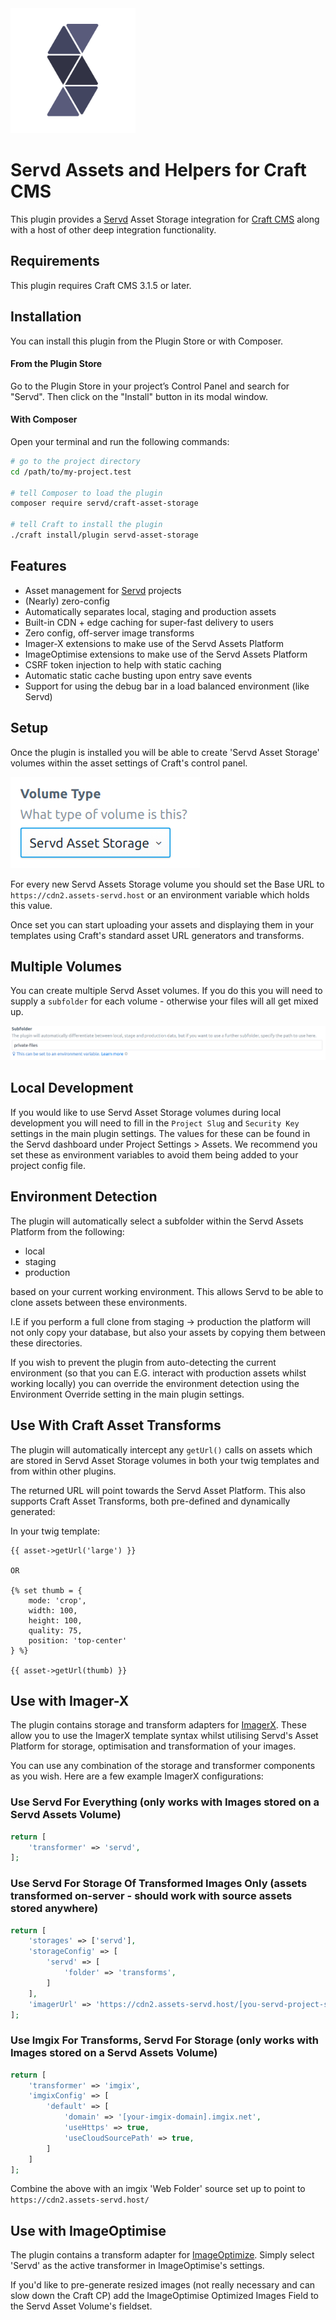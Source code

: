 <img src="/src/icon.png" width="200px" alt="Servd Icon" title="Servd Icon" style="max-width:100%;">

# Servd Assets and Helpers for Craft CMS

This plugin provides a [Servd](https://servd.host) Asset Storage integration for [Craft CMS](https://craftcms.com/) along with a host of other deep integration functionality.

## Requirements

This plugin requires Craft CMS 3.1.5 or later.

## Installation

You can install this plugin from the Plugin Store or with Composer.

#### From the Plugin Store

Go to the Plugin Store in your project’s Control Panel and search for "Servd". Then click on the "Install" button in its modal window.

#### With Composer

Open your terminal and run the following commands:

```bash
# go to the project directory
cd /path/to/my-project.test

# tell Composer to load the plugin
composer require servd/craft-asset-storage

# tell Craft to install the plugin
./craft install/plugin servd-asset-storage
```

## Features

* Asset management for [Servd](https://servd.host) projects
* (Nearly) zero-config
* Automatically separates local, staging and production assets
* Built-in CDN + edge caching for super-fast delivery to users
* Zero config, off-server image transforms
* Imager-X extensions to make use of the Servd Assets Platform
* ImageOptimise extensions to make use of the Servd Assets Platform
* CSRF token injection to help with static caching
* Automatic static cache busting upon entry save events
* Support for using the debug bar in a load balanced environment (like Servd)

## Setup

Once the plugin is installed you will be able to create 'Servd Asset Storage' volumes within the asset settings of Craft's control panel.

![Servd Volume Type](/images/volume-type.png "Servd Asset Storage Volume")

For every new Servd Assets Storage volume you should set the Base URL to `https://cdn2.assets-servd.host` or an environment variable which holds this value. 

Once set you can start uploading your assets and displaying them in your templates using Craft's standard asset URL generators and transforms.

## Multiple Volumes

You can create multiple Servd Asset volumes. If you do this you will need to supply a `subfolder` for each volume - otherwise your files will all get mixed up.

![Servd Volume Subfolder](/images/subfolder.png "Servd Volume Subfolder")

## Local Development

If you would like to use Servd Asset Storage volumes during local development you will need to fill in the `Project Slug` and `Security Key` settings in the main plugin settings. The values for these can be found in the Servd dashboard under Project Settings > Assets. We recommend you set these as environment variables to avoid them being added to your project config file.

## Environment Detection

The plugin will automatically select a subfolder within the Servd Assets Platform from the following:

- local
- staging
- production

based on your current working environment. This allows Servd to be able to clone assets between these environments.

I.E if you perform a full clone from staging -> production the platform will not only copy your database, but also your assets by copying them between these directories.

If you wish to prevent the plugin from auto-detecting the current environment (so that you can E.G. interact with production assets whilst working locally) you can override the environment detection using the Environment Override setting in the main plugin settings.

## Use With Craft Asset Transforms

The plugin will automatically intercept any `getUrl()` calls on assets which are stored in Servd Asset Storage volumes in both your twig templates and from within other plugins.

The returned URL will point towards the Servd Asset Platform. This also supports Craft Asset Transforms, both pre-defined and dynamically generated:

In your twig template:

```twig
{{ asset->getUrl('large') }}

OR

{% set thumb = {
    mode: 'crop',
    width: 100,
    height: 100,
    quality: 75,
    position: 'top-center'
} %}

{{ asset->getUrl(thumb) }}
```

## Use with Imager-X

The plugin contains storage and transform adapters for [ImagerX](https://github.com/spacecatninja/craft-imager-x). These allow you to use the ImagerX template syntax whilst utilising Servd's Asset Platform for storage, optimisation and transformation of your images.

You can use any combination of the storage and transformer components as you wish. Here are a few example ImagerX configurations:

### Use Servd For Everything (only works with Images stored on a Servd Assets Volume)

```php
return [
    'transformer' => 'servd',
];
```

### Use Servd For Storage Of Transformed Images Only (assets transformed on-server - should work with source assets stored anywhere)

```php
return [
    'storages' => ['servd'],
    'storageConfig' => [
        'servd' => [
            'folder' => 'transforms',
        ]
    ],
    'imagerUrl' => 'https://cdn2.assets-servd.host/[you-servd-project-slug]/transforms/',
];
```

### Use Imgix For Transforms, Servd For Storage (only works with Images stored on a Servd Assets Volume)

```php
return [
    'transformer' => 'imgix',
    'imgixConfig' => [
        'default' => [
            'domain' => '[your-imgix-domain].imgix.net',
            'useHttps' => true,
            'useCloudSourcePath' => true,
        ]
    ]
];
```

Combine the above with an imgix 'Web Folder' source set up to point to `https://cdn2.assets-servd.host/`

## Use with ImageOptimise

The plugin contains a transform adapter for [ImageOptimize](https://github.com/nystudio107/craft-imageoptimize). Simply select 'Servd' as the active transformer in ImageOptimise's settings. 

If you'd like to pre-generate resized images (not really necessary and can slow down the Craft CP) add the 
ImageOptimise Optimized Images Field to the Servd Asset Volume's fieldset.

